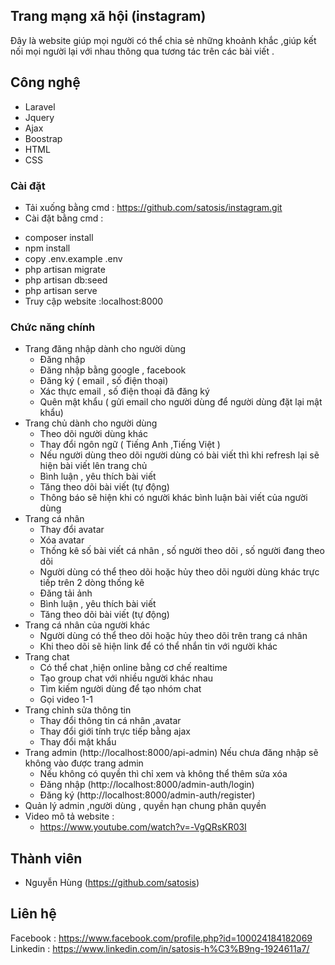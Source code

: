 
## Trang mạng xã hội (instagram)

Đây là website giúp mọi người có thể chia sẻ những khoảnh khắc ,giúp kết nối mọi người lại với nhau thông qua tương tác trên các bài viết .
## Công nghệ   
- Laravel
- Jquery
- Ajax
- Boostrap
- HTML
- CSS
### Cài đặt 
+ Tải xuống bằng cmd : https://github.com/satosis/instagram.git
+ Cài đặt bằng cmd :
- composer install
- npm install 
- copy .env.example .env
- php artisan migrate
- php artisan db:seed
- php artisan serve
- Truy cập website :localhost:8000
### Chức năng chính
+ Trang đăng nhập dành cho người dùng
    - Đăng nhập 
    - Đăng nhập bằng google , facebook
    - Đăng ký ( email , số điện thoại)
    - Xác thực email , số điện thoại đã đăng ký
    - Quên mật khẩu ( gửi email cho người dùng để người dùng đặt lại mật khẩu)
+ Trang chủ dành cho người dùng
    - Theo dõi người dùng khác
    - Thay đổi ngôn ngữ ( Tiếng Anh ,Tiếng Việt )
    - Nếu người dùng theo dõi người dùng có bài viết thì khi refresh lại sẽ hiện bài viết lên trang chủ 
    - Bình luận , yêu thích bài viết
    - Tăng theo dõi bài viết (tự động)
    - Thông báo sẽ hiện khi có người khác bình luận bài viết của người dùng
+ Trang cá nhân
    - Thay đổi avatar
    - Xóa avatar
    - Thống kê số bài viết cá nhân , số người theo dõi , số người đang theo dõi
    - Người dùng có thể theo dõi hoặc hủy theo dõi người dùng khác trực tiếp trên 2 dòng thống kê
    - Đăng tải ảnh 
    - Bình luận , yêu thích bài viết
    - Tăng theo dõi bài viết (tự động)
+ Trang cá nhân của người khác 
    - Người dùng có thể theo dõi hoặc hủy theo dõi trên trang cá nhân
    - Khi theo dõi sẽ hiện link để có thể nhắn tin với người khác
+ Trang chat 
    - Có thể chat ,hiện online bằng cơ chế realtime
    - Tạo group chat với nhiều người khác nhau
    - Tìm kiếm người dùng để tạo nhóm chat
    - Gọi video 1-1
+ Trang chỉnh sửa thông tin
    - Thay đổi thông tin cá nhân ,avatar
    - Thay đổi giới tính trực tiếp bằng ajax
    - Thay đổi mật khẩu
+ Trang admin (http://localhost:8000/api-admin)
Nếu chưa đăng nhập sẽ không vào được trang admin
    - Nếu không có quyền thì chỉ xem và không thể thêm sửa xóa 
    - Đăng nhập (http://localhost:8000/admin-auth/login)
    - Đăng ký (http://localhost:8000/admin-auth/register)
+ Quản lý admin  ,người dùng ,  quyền hạn chung phân quyền
+ Video mô tả website : 
    - https://www.youtube.com/watch?v=-VgQRsKR03I
## Thành viên
- Nguyễn Hùng (https://github.com/satosis)
## Liên hệ
Facebook : https://www.facebook.com/profile.php?id=100024184182069
Linkedin : https://www.linkedin.com/in/satosis-h%C3%B9ng-1924611a7/
